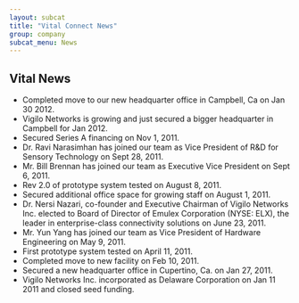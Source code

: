 ```yaml
---
layout: subcat
title: "Vital Connect News"
group: company
subcat_menu: News
---
```

Vital News
----------
* Completed move to our new headquarter office in Campbell, Ca on Jan 30 2012.
* Vigilo Networks is growing and just secured a bigger headquarter in Campbell for Jan 2012.
* Secured Series A financing on Nov 1, 2011.
* Dr. Ravi Narasimhan has joined our team as Vice President of R&D for Sensory Technology on Sept 28, 2011.
* Mr. Bill Brennan has joined our team as Executive Vice President on Sept 6, 2011.
* Rev 2.0 of prototype system tested on August 8, 2011.
* Secured additional office space for growing staff on August 1, 2011.
* Dr. Nersi Nazari, co-founder and Executive Chairman of Vigilo Networks Inc. elected to Board of Director of Emulex Corporation (NYSE: ELX), the leader in enterprise-class connectivity solutions on June 23, 2011.
* Mr. Yun Yang has joined our team as Vice President of Hardware Engineering on May 9, 2011.
* First prototype system tested on April 11, 2011.
* Completed move to new facility on Feb 10, 2011.
* Secured a new headquarter office in Cupertino, Ca. on Jan 27, 2011.
* Vigilo Networks Inc. incorporated as Delaware Corporation on Jan 11 2011 and closed seed funding.